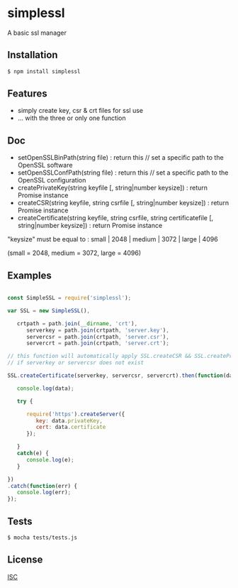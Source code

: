 # simplessl
A basic ssl manager


## Installation

```bash
$ npm install simplessl
```

## Features

   * simply create key, csr & crt files for ssl use
   * ... with the three or only one function

## Doc

   * setOpenSSLBinPath(string file) : return this // set a specific path to the OpenSSL software
   * setOpenSSLConfPath(string file) : return this // set a specific path to the OpenSSL configuration
   * createPrivateKey(string keyfile [, string|number keysize]) : return Promise instance
   * createCSR(string keyfile, string csrfile [, string|number keysize]) : return Promise instance
   * createCertificate(string keyfile, string csrfile, string certificatefile [, string|number keysize]) : return Promise instance

"keysize" must be equal to : small | 2048 | medium | 3072 | large | 4096

(small = 2048, medium = 3072, large = 4096)

## Examples

```js

const SimpleSSL = require('simplessl');

var SSL = new SimpleSSL(),

   crtpath = path.join(__dirname, 'crt'),
      serverkey = path.join(crtpath, 'server.key'),
      servercsr = path.join(crtpath, 'server.csr'),
      servercrt = path.join(crtpath, 'server.crt');

// this function will automatically apply SSL.createCSR && SSL.createPrivateKey functions
// if serverkey or servercsr does not exist

SSL.createCertificate(serverkey, servercsr, servercrt).then(function(data) {

   console.log(data);

   try {

      require('https').createServer({
         key: data.privateKey,
         cert: data.certificate
      });

   }
   catch(e) {
      console.log(e);
   }

})
.catch(function(err) {
   console.log(err);
});

```

## Tests

```bash
$ mocha tests/tests.js
```

## License

   [ISC](LICENSE)
